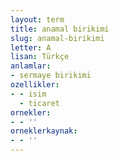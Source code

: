 ```yaml
---
layout: term
title: anamal birikimi
slug: anamal-birikimi
letter: A
lisan: Türkçe
anlamlar:
- sermaye birikimi
ozellikler:
- - isim
  - ticaret
ornekler:
- - ''
orneklerkaynak:
- - ''
---
```

